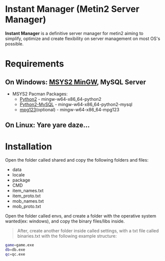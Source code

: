 # Instant Manager (Metin2 Server Manager)
**Instant Manager** is a definitive server manager for metin2 aiming to simplify, optimize and create flexibility on server management on most OS's possible.

# Requirements
 ## On Windows: [MSYS2 MinGW](https://www.msys2.org/), MySQL Server
 - MSYS2 Pacman Packages: 
   * [Python2](https://packages.msys2.org/package/mingw-w64-x86_64-python2?repo=mingw64) - mingw-w64-x86_64-python2
   * [Python2-MySQL](https://packages.msys2.org/package/mingw-w64-x86_64-python2-mysql?repo=mingw64) - mingw-w64-x86_64-python2-mysql
   * [mpg123](https://packages.msys2.org/package/mingw-w64-x86_64-mpg123?repo=mingw64)(optional) - mingw-w64-x86_64-mpg123
 ## On Linux: Yare yare daze...
 
 # Installation
 Open the folder called shared and copy the following folders and files:
 - data
 - locale
 - package
 - CMD
 - item_names.txt
 - item_proto.txt
 - mob_names.txt
 - mob_proto.txt
 
 Open the folder called envs, and create a folder with the operative system wanted(ex: windows), and copy the binary files/libs inside.
 > After, create another folder inside called settings, with a txt file called binaries.txt with the following example structure:

```sh
game=game.exe
db=db.exe
qc=qc.exe
```
